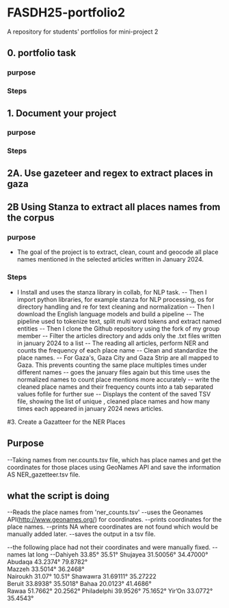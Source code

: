 # FASDH25-portfolio2
A repository for students' portfolios for mini-project 2

## 0. portfolio task 
### purpose 
### Steps 

## 1. Document your project 
### purpose 
### Steps

## 2A. Use gazeteer and regex to extract places in gaza
##


## 2B Using Stanza to extract all places names from the corpus
### purpose 
- The goal of the project is to extract, clean, count and geocode all place names mentioned in the selected articles written in January 2024.  
### Steps
- I Install and uses the stanza library in collab, for NLP task. 
-- Then I import python libraries, for example stanza for NLP processing, os for directory handling and re for text cleaning and normalization
-- Then I download the English language models and build a pipeline
-- The pipeline used to tokenize text, split multi word tokens and extract named entities
-- Then I clone the Github repository using the fork of my group member
-- Filter the articles directory and adds only the .txt files written in january 2024 to a list
-- The reading all articles, perform NER and counts the frequency of each place name
-- Clean and standardize the place names.
-- For Gaza's, Gaza City and Gaza Strip are all mapped to Gaza. This prevents counting the same place multiples times under different names
-- goes the january files again but this time uses the normalized names to count place mentions more accurately
-- write the cleaned place names and their frequency counts into a tab separated values fofile for further sue
-- Displays the content of the saved TSV file, showing the list of unique , cleaned place names and how many times each appeared in january 2024 news articles. 





#3. Create a Gazatteer for the NER Places
## Purpose
 --Taking names from ner.counts.tsv file, which has place names and get the coordinates for those places using GeoNames API and save the information AS NER_gazetteer.tsv file.
## what the script is doing
 --Reads the place names from 'ner_counts.tsv'
--uses the Geonames API(http://www.geonames.org/) for coordinates.
--prints coordinates for the place names.
--prints NA where coordinates are not found which would be manually added later.
--saves the output in a tsv file.

--the following place had not their coordinates and were manually fixed.
--names           lat            long
--Dahiyeh	 33.85°	        35.51°
Shujayea	 31.50056°	34.47000°				
Abudaqa	         43.2374°	79.8782°		
Mazzeh	         33.5014°       36.2468°		
Nairoukh	31.07°	        10.51°
Shawawra	31.69111°	35.27222			
Beruit	        33.8938°       35.5018°
Bahaa	        20.0123°	        41.4686°		
Rawaa	        51.7662°	        20.2562°
Philadelphi	39.9526°	       75.1652°
Yir’On	        33.0772° 	        35.4543°
 